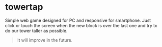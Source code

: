 # towertap
Simple web game designed for PC and responsive for smartphone.
Just click or touch the screen when the new block is over the last one and try to do our tower taller as possible.
> It will improve in the future.
